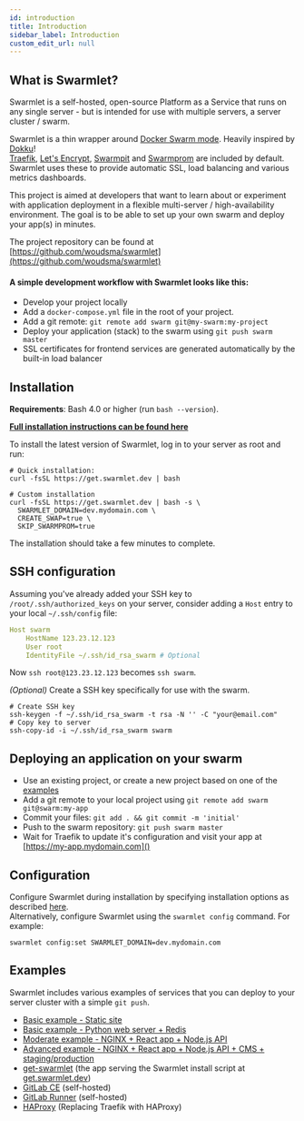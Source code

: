 ```yaml
---
id: introduction
title: Introduction
sidebar_label: Introduction
custom_edit_url: null
---
```


## What is Swarmlet?
Swarmlet is a self-hosted, open-source Platform as a Service that runs on any single server - but is intended for use with multiple servers, a server cluster / swarm.

Swarmlet is a thin wrapper around [Docker Swarm mode](https://docs.docker.com/engine/swarm/). Heavily inspired by [Dokku](http://dokku.viewdocs.io/dokku/)!  
[Traefik](https://github.com/containous/traefik), [Let's Encrypt](https://letsencrypt.org), [Swarmpit](https://swarmpit.io) and [Swarmprom](https://github.com/stefanprodan/swarmprom) are included by default.  
Swarmlet uses these to provide automatic SSL, load balancing and various metrics dashboards.  

This project is aimed at developers that want to learn about or experiment with application deployment in a flexible multi-server / high-availability environment. The goal is to be able to set up your own swarm and deploy your app(s) in minutes.  

The project repository can be found at [https://github.com/woudsma/swarmlet](https://github.com/woudsma/swarmlet)

#### A simple development workflow with Swarmlet looks like this:
- Develop your project locally
- Add a `docker-compose.yml` file in the root of your project.
- Add a git remote: `git remote add swarm git@my-swarm:my-project`
- Deploy your application (stack) to the swarm using `git push swarm master`
- SSL certificates for frontend services are generated automatically by the built-in load balancer

## Installation
**Requirements**: Bash 4.0 or higher (run `bash --version`).  

**[Full installation instructions can be found here](/docs/getting-started/installation)**  

To install the latest version of Swarmlet, log in to your server as root and run:  
```shell
# Quick installation:
curl -fsSL https://get.swarmlet.dev | bash
```
```shell
# Custom installation 
curl -fsSL https://get.swarmlet.dev | bash -s \
  SWARMLET_DOMAIN=dev.mydomain.com \
  CREATE_SWAP=true \
  SKIP_SWARMPROM=true
```
The installation should take a few minutes to complete.  

## SSH configuration
Assuming you've already added your SSH key to `/root/.ssh/authorized_keys` on your server, consider adding a `Host` entry to your local `~/.ssh/config` file:
```yaml
Host swarm
    HostName 123.23.12.123
    User root
    IdentityFile ~/.ssh/id_rsa_swarm # Optional
```
Now `ssh root@123.23.12.123` becomes `ssh swarm`.  

*(Optional)* Create a SSH key specifically for use with the swarm.
```shell
# Create SSH key
ssh-keygen -f ~/.ssh/id_rsa_swarm -t rsa -N '' -C "your@email.com"
# Copy key to server
ssh-copy-id -i ~/.ssh/id_rsa_swarm swarm
```

## Deploying an application on your swarm
- Use an existing project, or create a new project based on one of the [examples](/docs/getting-started/deploying-applications#example-application-setup)
- Add a git remote to your local project using `git remote add swarm git@swarm:my-app`
- Commit your files: `git add . && git commit -m 'initial'`
- Push to the swarm repository: `git push swarm master`
- Wait for Traefik to update it's configuration and visit your app at [https://my-app.mydomain.com]()

## Configuration
Configure Swarmlet during installation by specifying installation options as described [here](/docs/getting-started/installation).  
Alternatively, configure Swarmlet using the `swarmlet config` command. For example:
```shell
swarmlet config:set SWARMLET_DOMAIN=dev.mydomain.com
```

## Examples

Swarmlet includes various examples of services that you can deploy to your server cluster with a simple `git push`.  
- [Basic example - Static site]()
- [Basic example - Python web server + Redis]()
- [Moderate example - NGINX + React app + Node.js API]()
- [Advanced example - NGINX + React app + Node.js API + CMS + staging/production]()
- [get-swarmlet]() (the app serving the Swarmlet install script at [get.swarmlet.dev](https://get.swarmlet.dev))
- [GitLab CE]() (self-hosted)
- [GitLab Runner]() (self-hosted)
- [HAProxy]() (Replacing Traefik with HAProxy)
